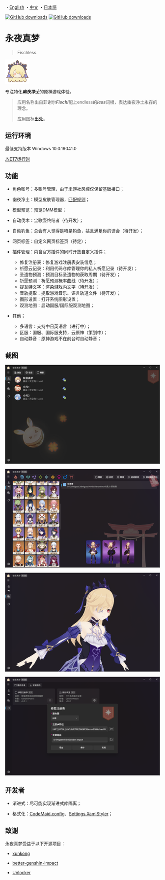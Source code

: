 ・[English](README.en.md) ・[中文](README.md) ・[日本語](README.jp.md)

[![GitHub downloads](https://img.shields.io/github/downloads/genshin-matrix/Fischless/total)](https://github.com/genshin-matrix/Fischless/releases)
[![GitHub downloads](https://img.shields.io/github/downloads/genshin-matrix/Fischless/latest/total)](https://github.com/genshin-matrix/Fischless/releases)

# 永夜真梦

> Fischless

<img src="./src/Desktop/Fischless/Assets/Images/i2Q2r-4cr2K2kT3cSkf-ke.png" height="80px" style="vertical-align: middle" />

专注特化***幽夜净土***的原神游戏体验。

> 应用名称出自菲谢尔***Fischl***配上endless的***less***词根，表达幽夜净土永存的理念。
>
> 应用图标[出处](https://bbs.nga.cn/read.php?tid=35426436)。

## 运行环境

最低支持版本 Windows 10.0.19041.0

[.NET7运行时](https://dotnet.microsoft.com/zh-cn/download/dotnet/thank-you/runtime-7.0.11-windows-x64-installer)

## 功能

- 角色账号：多账号管理，由于米游社风控仅保留基础接口；
- 幽夜净土：模型皮肤管理器，[匹配规则](src/Desktop/Fischless.Fetch/ReShade/ReShadeIniMapper.cs)；
- 模型预览：预览DMM模型；
- 自动伐木：尘歌壶终结者（待开发）；
- 自动钓鱼：总会有人觉得是咱是钓鱼，姑且满足你的误会（待开发）；
- 网页标签：自定义网页标签页（待定）；
- 插件管理：内含官方插件的同时开放自定义插件；
  - 修复注册表：修复游戏注册表安装信息；
  - 祈愿云记录：利用代码仓库管理你的私人祈愿记录（待开发）；
  - 圣遗物预测：预测目标圣遗物的获取周期（待开发）；
  - 祈愿预测：祈愿预测概率曲线（待开发）；
  - 提瓦特文字：渲染游戏内文字（待开发）；
  - 音轨提取：提取游戏音乐、语言轨道文件（待开发）；
  - 图形设置：打开系统图形设置；
  - 观测地图：启动国服/国际服观测地图；


- 其他；
  - 多语言：支持中日英语言（进行中）；
  - 区服：国服、国际服支持，云原神（策划中）；
  - 自动静音：原神游戏不在前台时自动静音；

## 截图

![](./assets/image-20231101230617159.png)

![](./assets/image-20231101231329832.png)

![](./assets/image-20231101231832175.png)

![](./assets/image-20231101231927532.png)

## 开发者

- 渐进式：尽可能实现渐进式库隔离；

- 格式化：[CodeMaid.config](src/CodeMaid.config)、[Settings.XamlStyler](src/Settings.XamlStyler)；

## 致谢

永夜真梦受益于以下开源项目：

- [xunkong](https://github.com/xunkong/xunkong)
- [better-genshin-impact](https://github.com/babalae/better-genshin-impact)

- [Unlocker](https://github.com/DGP-Studio/Unlocker)

